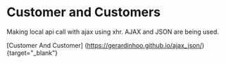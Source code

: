 # Customer and Customers 
Making local api call with ajax using xhr. AJAX and JSON are being used.





 [Customer And Customer] (https://gerardinhoo.github.io/ajax_json/){target="_blank"}


